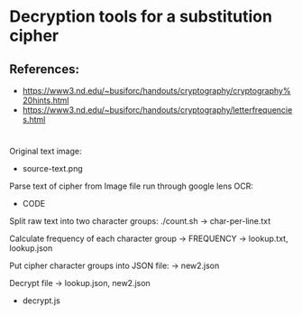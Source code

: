 # Decryption tools for a substitution cipher 

## References:
- https://www3.nd.edu/~busiforc/handouts/cryptography/cryptography%20hints.html
- https://www3.nd.edu/~busiforc/handouts/cryptography/letterfrequencies.html

#
Original text image:
- source-text.png

Parse text of cipher from Image file run through google lens OCR:
- CODE

Split raw text into two character groups:
./count.sh
-> char-per-line.txt

Calculate frequency of each character group
-> FREQUENCY
-> lookup.txt, lookup.json


Put cipher character groups into JSON file:
-> new2.json

Decrypt file
-> lookup.json, new2.json
- decrypt.js
